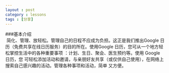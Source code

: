 ```yaml
---
layout : post
category : lessons
tags : [分享]
--- 
```

###基本介绍    
      &nbsp;简化、管理、放轻松。管理自己的日程不应成为负担。这正是我们推出Google 日历（免费共享在线日历服务）的目的所在。使用Google 日历，您可从一个地方轻松掌控生活中的各种重要事项 ：计划、生日、聚会、医生预约等。使用 Google 日历，您
        可轻松添加活动和邀请，与亲朋好友共享（或仅供自己使用），在网络上搜索自己感兴趣的活动。管理各种事项和活动，简单
        又方便。
